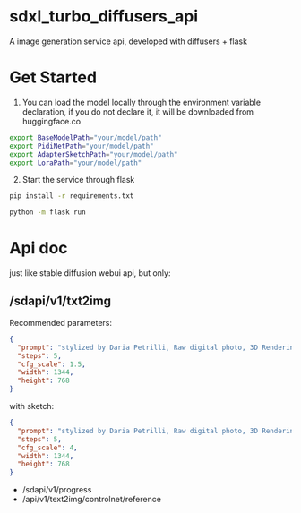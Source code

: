 # sdxl_turbo_diffusers_api

A image generation service api, developed with diffusers + flask

# Get Started

1. You can load the model locally through the environment variable declaration, if you do not declare it, it will be
   downloaded from huggingface.co

```bash
export BaseModelPath="your/model/path"
export PidiNetPath="your/model/path"
export AdapterSketchPath="your/model/path"
export LoraPath="your/model/path"
```

2. Start the service through flask

```bash
pip install -r requirements.txt
```

```bash
python -m flask run
```

# Api doc

just like stable diffusion webui api, but only:

## /sdapi/v1/txt2img

Recommended parameters:

```json
{
  "prompt": "stylized by Daria Petrilli, Raw digital photo, 3D Rendering, Colorful Bird, it is Verdant, concept art, Stormy weather, Dark Academia, Light and shadow plays, film grain, Nikon d3300, 80mm, glitter texture, most beautiful artwork in the world, highly detailed, extremely content happy smile",
  "steps": 5,
  "cfg_scale": 1.5,
  "width": 1344,
  "height": 768
}
```

with sketch:

```json
{
  "prompt": "stylized by Daria Petrilli, Raw digital photo, 3D Rendering, Colorful Bird, it is Verdant, concept art, Stormy weather, Dark Academia, Light and shadow plays, film grain, Nikon d3300, 80mm, glitter texture, most beautiful artwork in the world, highly detailed, extremely content happy smile",
  "steps": 5,
  "cfg_scale": 4,
  "width": 1344,
  "height": 768
}
```

- /sdapi/v1/progress
- /api/v1/text2img/controlnet/reference
